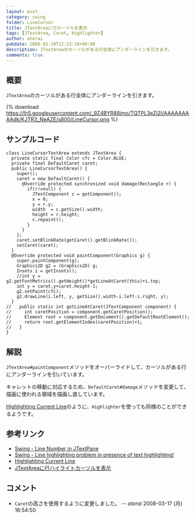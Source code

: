 ```yaml
---
layout: post
category: swing
folder: LineCursor
title: JTextAreaに行カーソルを表示
tags: [JTextArea, Caret, Highlighter]
author: aterai
pubdate: 2006-01-30T12:22:18+09:00
description: JTextAreaのカーソルがある行全体にアンダーラインを引きます。
comments: true
---
```

## 概要
`JTextArea`のカーソルがある行全体にアンダーラインを引きます。

{% download https://lh5.googleusercontent.com/_9Z4BYR88imo/TQTPL3eZj2I/AAAAAAAAAdk/KJTR3_NeAZE/s800/LineCursor.png %}

## サンプルコード
<pre class="prettyprint"><code>class LineCursorTextArea extends JTextArea {
  private static final Color cfc = Color.BLUE;
  private final DefaultCaret caret;
  public LineCursorTextArea() {
    super();
    caret = new DefaultCaret() {
      @Override protected synchronized void damage(Rectangle r) {
        if(r!=null) {
          JTextComponent c = getComponent();
          x = 0;
          y = r.y;
          width  = c.getSize().width;
          height = r.height;
          c.repaint();
        }
      }
    };
    caret.setBlinkRate(getCaret().getBlinkRate());
    setCaret(caret);
  }
  @Override protected void paintComponent(Graphics g) {
    super.paintComponent(g);
    Graphics2D g2 = (Graphics2D) g;
    Insets i = getInsets();
    //int y = g2.getFontMetrics().getHeight()*getLineAtCaret(this)+i.top;
    int y = caret.y+caret.height-1;
    g2.setPaint(cfc);
    g2.drawLine(i.left, y, getSize().width-i.left-i.right, y);
  }
//   public static int getLineAtCaret(JTextComponent component) {
//     int caretPosition = component.getCaretPosition();
//     Element root = component.getDocument().getDefaultRootElement();
//     return root.getElementIndex(caretPosition)+1;
//   }
}
</code></pre>

## 解説
`JTextArea#paintComponent`メソッドをオーバーライドして、カーソルがある行にアンダーラインを引いています。

キャレットの移動に対応するため、`DefaultCaret#damage`メソッドを変更して、描画に使われる領域を描画し直しています。

[Highlighting Current Line](http://www.jroller.com/page/santhosh/20050601?catname=%2FSwing)のように、`Highlighter`を使っても同様のことができるようです。

## 参考リンク
- [Swing - Line Number in JTextPane](https://community.oracle.com/thread/1393939)
- [Swing - Line highlighting problem in presence of text highlighting!](https://community.oracle.com/thread/1377129)
- [Highlighting Current Line](http://www.jroller.com/page/santhosh/20050601?catname=%2FSwing)
- [JTextAreaに行ハイライトカーソルを表示](http://ateraimemo.com/Swing/LineHighlighter.html)

<!-- dummy comment line for breaking list -->

## コメント
- `Caret`の高さを使用するように変更しました。 -- *aterai* 2008-03-17 (月) 16:54:50

<!-- dummy comment line for breaking list -->
